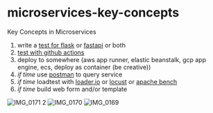 # microservices-key-concepts
Key Concepts in Microservices

1.  write a [test for flask](https://flask.palletsprojects.com/en/2.0.x/testing/#testing-json-apis) or [fastapi](https://fastapi.tiangolo.com/tutorial/testing/) or both
2.  [test with github actions](https://github.com/noahgift/flask-change-microservice/blob/main/.github/workflows/main.yml)
3.  deploy to somewhere (aws app runner, elastic beanstalk, gcp app engine, ecs, deploy as container (be creative))
4.  *if time* use [postman](https://www.postman.com) to query service
5.  *if time* loadtest with [loader.io](https://loader.io) or [locust](https://locust.io) or [apache bench](https://httpd.apache.org/docs/2.4/programs/ab.html)
6.  *if time* build web form and/or template

![IMG_0171 2](https://user-images.githubusercontent.com/58792/152852240-3918ab4e-6095-4924-823a-043229089901.jpg)
![IMG_0170](https://user-images.githubusercontent.com/58792/152852251-764044f7-0f25-424c-9bbd-861422f7a5e6.jpg)
![IMG_0169](https://user-images.githubusercontent.com/58792/152852265-92badff0-8627-4f29-ac95-befa31d07127.jpg)
